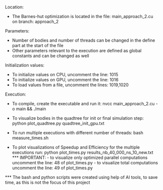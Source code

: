 Location:

- The Barnes-hut optimization is located in the file: main_approach_2.cu on branch: approach_2

Parameters:

- Number of bodies and number of threads can be changed in the define part at the start of the file
- Other parameters relevant to the execution are defined as global constants and can be changed as well

Initialization values:

- To initialize values on CPU, uncomment the line: 1015
- To initialize values on GPU, uncomment the line: 1016
- To load values from a file, uncomment the lines: 1019,1020

Execution:

- To compile, create the executable and run it: 
    nvcc main_approach_2.cu -o main && ./main

- To visualize bodies in the quadtree for init or final simulation step:
    python plot_quadtree.py quadtree_init_gpu.txt

- To run multiple executions with different number of threads:
    bash measure_times.sh

- To plot visualizations of Speedup and Efficiency for the multiple executions run:
    python plot_times.py results_nb_40_000_ns_10_new.txt
    *** IMPORTANT: 
        - to visualize only optimized parallel computations uncomment the line: 48 of plot_times.py
        - to visualize total computations uncomment the line: 49 of plot_times.py


*** The bash and python scripts were created using help of AI tools, to save time, as this is not the focus of this project